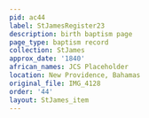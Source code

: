 ```yaml
---
pid: ac44
label: StJamesRegister23
description: birth baptism page
page_type: baptism record
collection: StJames
approx_date: '1840'
african_names: JCS Placeholder
location: New Providence, Bahamas
original_file: IMG_4128
order: '44'
layout: StJames_item
---
```

